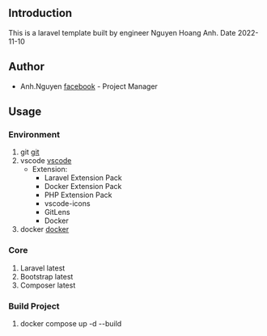 <!-- Used at project startup ------------------------------------------------------------------------------ -->
## Introduction

This is a laravel template built by engineer Nguyen Hoang Anh. Date 2022-11-10

## Author

- Anh.Nguyen    [facebook](https://www.facebook.com/FakeofHA)           - Project Manager

## Usage

### Environment

1. git [git](https://git-scm.com/downloads)
2. vscode [vscode](https://code.visualstudio.com/)
    - Extension:
        + Laravel Extension Pack
        + Docker Extension Pack
        + PHP Extension Pack
        + vscode-icons
        + GitLens
        + Docker
3. docker [docker](https://www.docker.com/)

### Core

1. Laravel latest
2. Bootstrap latest
3. Composer latest

### Build Project

1. docker compose up -d --build
<!-- ------------------------------------------------------------------------------------------------------ -->

<!-- Used when building the project ----------------------------------------------------------------------- -->
<!-- ## Introduction

...

## Investor

- Anh.Nguyen    [facebook](https://www.facebook.com/FakeofHA)           - Investor

## Author

- Anh.Nguyen    [facebook](https://www.facebook.com/FakeofHA)           - Project Manager

## Co-Founder

- Anh.Nguyen    [facebook](https://www.facebook.com/FakeofHA)           - Project Manager Mobile

### Partner

- Anh.Nguyen    [facebook](https://www.facebook.com/FakeofHA)           - Frontend Develop
- Anh.Nguyen    [facebook](https://www.facebook.com/FakeofHA)           - Frontend Develop

## Usage

### Environment

1. git [git](https://git-scm.com/downloads)
2. vscode [vscode](https://code.visualstudio.com/)
        - Extension:
                + Laravel Extension Pack
                + vscode-icons
                + GitLens — Git supercharged
3. docker [docker](https://www.docker.com/)
4. postman [postman](https://www.postman.com)

### Core

1. Laravel 9.36.4
2. Bootstrap 5
3. Jquery 3.6.1
4. Composer 2.4.3

### Build Project

1. docker compose up -d --build
2. docker exec -it ..._app php artisan migrate
3. docker exec -it ..._app php artisan db:seed

### Git Flow

1. git checkout master
2. git pull
3. delete [ all container ], image [ ...-..._app ] and [ all volume ]
4. docker compose up -d --build
5. git checkout -b ... branche_name ...
        ...
6. ... coding ...
        ...
7. git add .
8. git commit -m "command here"
9. git push origin ... branche_name ...

### Artisan's Services

1. docker exec -it ..._app ...command...
2. docker exec -it ..._app composer update        (vd)
3. docker exec -it ..._app php artisan serve      (vd)
4. docker exec -it ..._app php artisan migrate    (vd)

## Tips

- Read this [document](https://laravel.com/docs/9.x).

## Container structures
├── ..._app
├── ..._php_my_admin
└── ..._mysql -->
<!-- ------------------------------------------------------------------------------------------------------ -->
